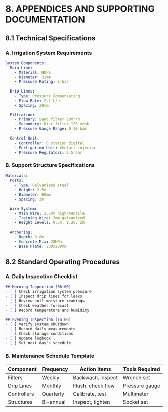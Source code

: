 # 8. APPENDICES AND SUPPORTING DOCUMENTATION

## 8.1 Technical Specifications

### A. Irrigation System Requirements
```yaml
System Components:
  Main Line:
    - Material: HDPE
    - Diameter: 32mm
    - Pressure Rating: 6 bar
  
  Drip Lines:
    - Type: Pressure Compensating
    - Flow Rate: 2.2 L/h
    - Spacing: 30cm
  
  Filtration:
    - Primary: Sand filter 20m³/h
    - Secondary: Disc filter 120 mesh
    - Pressure Gauge Range: 0-10 bar
  
  Control Unit:
    - Controller: 8 station digital
    - Fertigation Unit: Venturi injector
    - Pressure Regulators: 2.5 bar
```

### B. Support Structure Specifications
```yaml
Materials:
  Posts:
    - Type: Galvanized steel
    - Height: 2.5m
    - Diameter: 60mm
    - Spacing: 3m
  
  Wire System:
    - Main Wire: 2.5mm high-tensile
    - Training Wire: 2mm galvanized
    - Height Levels: 0.5m, 1.2m, 2m
  
  Anchoring:
    - Depth: 0.8m
    - Concrete Mix: 25MPa
    - Base Plate: 200x200mm
```

## 8.2 Standard Operating Procedures

### A. Daily Inspection Checklist
```markdown
## Morning Inspection (06:00)
- [ ] Check irrigation system pressure
- [ ] Inspect drip lines for leaks
- [ ] Review soil moisture readings
- [ ] Check weather forecast
- [ ] Record temperature and humidity

## Evening Inspection (16:00)
- [ ] Verify system shutdown
- [ ] Record daily measurements
- [ ] Check storage conditions
- [ ] Update logbook
- [ ] Set next day's schedule
```

### B. Maintenance Schedule Template
| Component | Frequency | Action Items | Tools Required |
|-----------|-----------|--------------|----------------|
| Filters | Weekly | Backwash, inspect | Wrench set |
| Drip Lines | Monthly | Flush, check flow | Pressure gauge |
| Controllers | Quarterly | Calibrate, test | Multimeter |
| Structures | Bi-annual | Inspect, tighten | Socket set |
